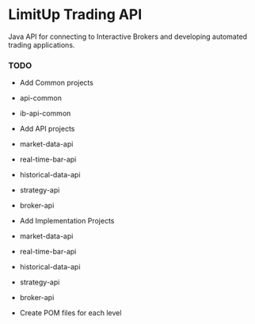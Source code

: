 # LimitUp Trading API
Java API for connecting to Interactive Brokers and developing automated trading applications.

### TODO
* Add Common projects
* api-common
* ib-api-common

* Add API projects
* market-data-api
* real-time-bar-api
* historical-data-api
* strategy-api
* broker-api

* Add Implementation Projects
* market-data-api
* real-time-bar-api
* historical-data-api
* strategy-api
* broker-api

* Create POM files for each level
